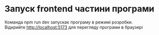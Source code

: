 # Запуск frontend частини програми

Команда npm run dev запускає програму в режимі розробки.<br />
Відкрийте [http://localhost:5173](http://localhost:5173) для перегляду програми в браузері